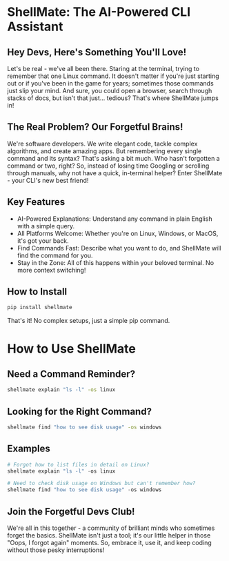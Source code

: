 # ShellMate: The AI-Powered CLI Assistant
## Hey Devs, Here's Something You'll Love!

Let's be real - we've all been there. Staring at the terminal, trying to remember that one Linux command. It doesn't matter if you're just starting out or if you've been in the game for years; sometimes those commands just slip your mind. And sure, you could open a browser, search through stacks of docs, but isn't that just... tedious? That's where ShellMate jumps in!

## The Real Problem? Our Forgetful Brains!

We're software developers. We write elegant code, tackle complex algorithms, and create amazing apps. But remembering every single command and its syntax? That's asking a bit much. Who hasn't forgotten a command or two, right? So, instead of losing time Googling or scrolling through manuals, why not have a quick, in-terminal helper? Enter ShellMate - your CLI's new best friend!


## Key Features
- AI-Powered Explanations: Understand any command in plain English with a simple query.
- All Platforms Welcome: Whether you're on Linux, Windows, or MacOS, it's got your back.
- Find Commands Fast: Describe what you want to do, and ShellMate will find the command for you.
- Stay in the Zone: All of this happens within your beloved terminal. No more context switching!
## How to Install

```bash
pip install shellmate
```

That's it! No complex setups, just a simple pip command.

# How to Use ShellMate

## Need a Command Reminder?
```bash
shellmate explain "ls -l" -os linux
```
## Looking for the Right Command?

```bash
shellmate find "how to see disk usage" -os windows
```
## Examples
```python
# Forgot how to list files in detail on Linux?
shellmate explain "ls -l" -os linux

# Need to check disk usage on Windows but can't remember how?
shellmate find "how to see disk usage" -os windows
```

## Join the Forgetful Devs Club!
We're all in this together - a community of brilliant minds who sometimes forget the basics. ShellMate isn't just a tool; it's our little helper in those "Oops, I forgot again" moments. So, embrace it, use it, and keep coding without those pesky interruptions!
